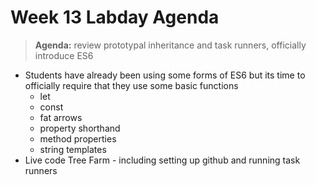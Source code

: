 # Week 13 Labday Agenda

> **Agenda:** review prototypal inheritance and task runners, officially introduce ES6


* Students have already been using some forms of ES6 but its time to officially require that they use some basic functions
	* let
	* const
	* fat arrows
	* property shorthand
	* method properties
	* string templates
* Live code Tree Farm - including setting up github and running task runners
